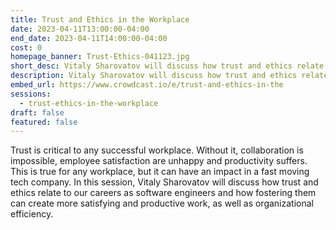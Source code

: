 ```yaml
---
title: Trust and Ethics in the Workplace
date: 2023-04-11T13:00:00-04:00
end_date: 2023-04-11T14:00:00-04:00
cost: 0
homepage_banner: Trust-Ethics-041123.jpg
short_desc: Vitaly Sharovatov will discuss how trust and ethics relate to our careers as software engineers and how fostering them can create more satisfying and productive work.
description: Vitaly Sharovatov will discuss how trust and ethics relate to our careers as software engineers and how fostering them can create more satisfying and productive work.
embed_url: https://www.crowdcast.io/e/trust-and-ethics-in-the
sessions:
  - trust-ethics-in-the-workplace
draft: false
featured: false
---
```


Trust is critical to any successful workplace. Without it, collaboration is impossible, employee satisfaction are unhappy and productivity suffers. This is true for any workplace, but it can have an impact in a fast moving tech company. In this session, Vitaly Sharovatov will discuss how trust and ethics relate to our careers as software engineers and how fostering them can create more satisfying and productive work, as well as organizational efficiency.